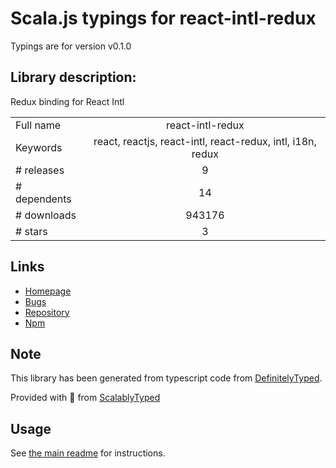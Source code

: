 
# Scala.js typings for react-intl-redux

Typings are for version v0.1.0

## Library description:
Redux binding for React Intl

|                    |                 |
| ------------------ | :-------------: |
| Full name          | react-intl-redux |
| Keywords           | react, reactjs, react-intl, react-redux, intl, i18n, redux |
| # releases         | 9 |
| # dependents       | 14 |
| # downloads        | 943176 |
| # stars            | 3 |

## Links
- [Homepage](https://github.com/ratson/react-intl-redux#readme)
- [Bugs](https://github.com/ratson/react-intl-redux/issues)
- [Repository](https://github.com/ratson/react-intl-redux)
- [Npm](https://www.npmjs.com/package/react-intl-redux)
    


## Note
This library has been generated from typescript code from [DefinitelyTyped](https://definitelytyped.org).

Provided with :purple_heart: from [ScalablyTyped](https://github.com/oyvindberg/ScalablyTyped)

## Usage
See [the main readme](../../readme.md) for instructions.


